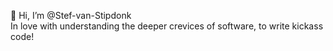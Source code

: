 👋 Hi, I’m @Stef-van-Stipdonk  
In love with understanding the deeper crevices of software, to write kickass code!
